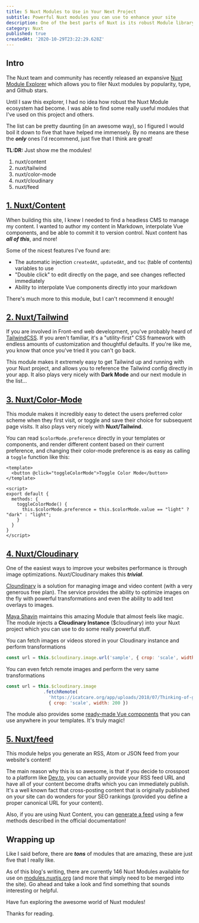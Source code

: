 ```yaml
---
title: 5 Nuxt Modules to Use in Your Next Project
subtitle: Powerful Nuxt modules you can use to enhance your site
description: One of the best parts of Nuxt is its robust Module library. Modules allow you to extend Nuxt's core functionality and handle some powerful integrations. Here are five that I use in almost every project! 
category: Nuxt
published: true
createdAt: '2020-10-29T23:22:29.628Z'
---
```


## Intro

The Nuxt team and community has recently released an expansive [Nuxt Module Explorer](https://modules.nuxtjs.org/) which allows you to filer Nuxt modules by popularity, type, and Github stars. 

Until I saw this explorer, I had no idea how robust the Nuxt Module ecosystem had become. I was able to find some really useful modules that I've used on this project and others. 

The list can be pretty daunting (in an awesome way), so I figured I would boil it down to five that have helped me immensely. By no means are these the ***only*** ones I'd recommend, just five that I think are great!

<info-box :variant="'info'">
<span><strong>TL:DR: </strong>Just show me the modules!</span>
<ol>
  <li><external-link :link="'https://content.nuxtjs.org/'">nuxt/content</external-link></li>
  <li><external-link :link="'https://tailwindcss.nuxtjs.org/'">nuxt/tailwind</external-link></li>
    <li><external-link :link="'https://color-mode.nuxtjs.org/'">nuxt/color-mode</external-link></li>
  <li><external-link :link="'https://cloudinary.nuxtjs.org/'">nuxt/cloudinary</external-link></li>
  <li><external-link :link="'https://www.npmjs.com/package/@nuxtjs/feed/'">nuxt/feed</external-link></li>
</ol>
</info-box>

## [1. Nuxt/Content](https://content.nuxtjs.org/)

When building this site, I knew I needed to find a headless CMS to manage my content. I wanted to author my content in Markdown, interpolate Vue components, and be able to commit it to version control. Nuxt content has ***all of this***, and more!

Some of the nicest features I've found are:
- The automatic injection `createdAt`, `updatedAt`, and `toc` (table of contents) variables to use
- "Double click" to edit directly on the page, and see changes reflected immediately
- Ability to interpolate Vue components directly into your markdown

There's much more to this module, but I can't recommend it enough!

## [2. Nuxt/Tailwind](https://tailwindcss.nuxtjs.org/)

If you are involved in Front-end web development, you've probably heard of [TailwindCSS](https://tailwindcss.com/). If you aren't familiar, it's a "utility-first" CSS framework with endless amounts of customization and thoughtful defaults.  If you're like me, you know that once you've tried it you can't go back.

This module makes it extremely easy to get Tailwind up and running with your Nuxt project, and allows you to reference the Tailwind config directly in your app. It also plays very nicely with **Dark Mode** and our next module in the list...

## [3. Nuxt/Color-Mode](https://color-mode.nuxtjs.org/)

This module makes it incredibly easy to detect the users preferred color scheme when they first visit, or toggle and save their choice for subsequent page visits. It also plays very nicely with **Nuxt/Tailwind**. 

You can read `$colorMode.preference` directly in your templates or components, and render different content based on their current preference, and changing their color-mode preference is as easy as calling a `toggle` function like this:

```vue
<template>
  <button @click="toggleColorMode">Toggle Color Mode</button>
</template>

<script>
export default {
  methods: {
    toggleColorMode() {
      this.$colorMode.preference = this.$colorMode.value == "light" ? "dark" : "light";
    }
  }
}
</script>
```

## [4. Nuxt/Cloudinary](https://cloudinary.nuxtjs.org)

One of the easiest ways to improve your websites performance is through image optimizations. Nuxt/Cloudinary makes this ***trivial***.

[Cloundinary](https://cloudinary.com/) is a solution for managing image and video content (with a very generous free plan). The service provides the ability to optimize images on the fly with powerful transformations and even the ability to add text overlays to images. 

[Maya Shavin](https://twitter.com/MayaShavin) maintains this amazing Module that almost feels like magic. The module injects a **Cloudinary Instance** ($cloudinary) into your Nuxt project which you can use to do some really powerful stuff. 

You can fetch images or videos stored in your Cloudinary instance and perform transformations

```javascript
const url = this.$cloudinary.image.url('sample', { crop: 'scale', width: 200 })
```

You can even fetch remote images and perform the very same transformations

```javascript
const url = this.$cloudinary.image
              .fetchRemote(
                'https://icatcare.org/app/uploads/2018/07/Thinking-of-getting-a-cat.png',
                { crop: 'scale', width: 200 })
```

The module also provides some [ready-made Vue components](https://cloudinary.nuxtjs.org/usage/vue-components) that you can use anywhere in your templates. It's truly magic!


## [5. Nuxt/feed](https://www.npmjs.com/package/@nuxtjs/feed)

This module helps you generate an RSS, Atom or JSON feed from your website's content!

The main reason why this is so awesome, is that if you decide to crosspost to a platform like [Dev.to](https://dev.to/), you can actually provide your RSS feed URL and have all of your content become drafts which you can immediately publish. It's a well known fact that cross-posting content that is originally published on your site can do wonders for your SEO rankings (provided you define a proper canonical URL for your content).

Also, if you are using Nuxt Content, you can [generate a feed](https://content.nuxtjs.org/integrations) using a few methods described in the official documentation!

## Wrapping up

Like I said before, there are ***tons*** of modules that are amazing, these are just five that I really like.

As of this blog's writing, there are currently 146 Nuxt Modules available for use on [modules.nuxtjs.org](https://modules.nuxtjs.org/) (and more that simply need to be merged into the site). Go ahead and take a look and find something that sounds interesting or helpful.

Have fun exploring the awesome world of Nuxt modules! 

Thanks for reading.